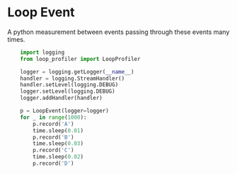 # Loop Event
A python measurement between events passing through these events many times.


```python
    import logging
    from loop_profiler import LoopProfiler

    logger = logging.getLogger(__name__)
    handler = logging.StreamHandler()
    handler.setLevel(logging.DEBUG)
    logger.setLevel(logging.DEBUG)
    logger.addHandler(handler)

    p = LoopEvent(logger=logger)
    for _ in range(1000):
        p.record('A')
        time.sleep(0.01)
        p.record('B')
        time.sleep(0.03)
        p.record('C')
        time.sleep(0.02)
        p.record('D')
```
